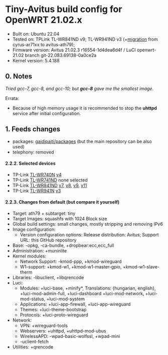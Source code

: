 # Tiny-Avitus build config for OpenWRT 21.02.x

* Built on: Ubuntu 22.04
* Tested on: TPLink TL-WR841ND v9; TL-WR941ND v3 (+[migration](https://openwrt.org/docs/guide-user/installation/ar71xx.to.ath79) from cyrus-ar71xx to avitus-ath79);
* Firmware version: Avitus 21.02.3 r16554-1d4dea6d4f / LuCI openwrt-21.02 branch git-22.083.69138-0a0ce2a
* Kernel version: 5.4.188

## 0. Notes

*Tried gcc-7, gcc-8, and gcc-10; but **gcc-8** gave me the smallest image.*

Errata:

* Because of high memory usage it is recommended to stop the **uhttpd** service after initial configuration.

## 1. Feeds changes

* packages: [gajdipajti/packages](https://github.com/gajdipajti/packages/tree/openwrt-21.02) (but the main repository can be also used)
* telephony: removed

#### 2.2.2. Selected devices

* TP-Link [TL-WR740N](https://openwrt.org/toh/tp-link/tl-wr740n) [v4](https://openwrt.org/toh/hwdata/tp-link/tp-link_tl-wr740n_v4.20)
* TP-Link [TL-WR741ND](https://openwrt.org/toh/tp-link/tl-wr741nd) none selected
* TP-Link [TL-WR841ND](https://openwrt.org/toh/tp-link/tl-wr841nd) [v7](https://openwrt.org/toh/hwdata/tp-link/tp-link_tl-wr841n_v7), [v8](https://openwrt.org/toh/hwdata/tp-link/tp-link_tl-wr841n_v8), [v9](https://openwrt.org/toh/hwdata/tp-link/tp-link_tl-wr841n_v9), [v11](https://openwrt.org/toh/hwdata/tp-link/tp-link_tl-wr841n_v11)
* TP-Link [TL-WR941N](https://openwrt.org/toh/tp-link/tl-wr941nd) [v3](https://openwrt.org/toh/hwdata/tp-link/tp-link_tl-wr941nd_v3)

#### 2.2.3. Changes from default (but compare it yourself)

* Target: ath79 + subtarget: tiny
* Target Images: squashfs with 1024 Block size
* Global build settings: small changes, mostly stripping and removing IPv6
* Image configuration:
  * Version configuration options: Release distribution: Avitus; Support URL: this GitHub repository
* Base: -opkg, -ca-bundle, +dropbear:ecc,ecc_full
* Administration: +muninlite
* Kernel modules:
  * Network Support: -kmod-ppp, +kmod-wireguard
  * W1-support: +kmod-w1, +kmod-w1-master-gpio, +kmod-w1-slave-therm
* Libraries: -libuclient, +libqrencode
* Luci:
  * Modules: +luci-base, +minify*, Translations: {hungarian, english}, +luci-mod-admin-full, +luci-dashboard +luci-mod-network, +luci-mod-status, +luci-mod-system
  * Applications: +luci-app-firewall, +luci-app-wireguard
  * Themes: +luci-theme-bootstrap
  * Protocols: +luci-proto-wireguard
* Network:
  * VPN: +wireguard-tools
  * Webservers: +uhttpd, +uhttpd-mod-ubus
  * WirelessAPD: -wpad-basic-wolfssl, +wpad-mini
  * -uclient-fetch
* Utilities: +qrencode

